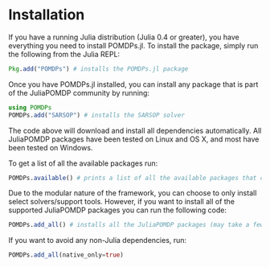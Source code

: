 # Installation

If you have a running Julia distribution (Julia 0.4 or greater), you have everything you need to install POMDPs.jl. To install the package, simply
run the following from the Julia REPL:
```julia
Pkg.add("POMDPs") # installs the POMDPs.jl package
```

Once you have POMDPs.jl installed, you can install any package that is part of the JuliaPOMDP community by running:
```julia
using POMDPs
POMDPs.add("SARSOP") # installs the SARSOP solver
```

The code above will download and install all dependencies automatically. All JuliaPOMDP packages have been tested on
Linux and OS X, and most have been tested on Windows.

To get a list of all the available packages run:
```julia
POMDPs.available() # prints a list of all the available packages that can be installed with POMDPs.add
```

Due to the modular nature of the framework, you can choose to only install select solvers/support tools. However,
if you want to install all of the supported JuliaPOMDP packages you can run the following code:

```julia
POMDPs.add_all() # installs all the JuliaPOMDP packages (may take a few minutes)
```

If you want to avoid any non-Julia dependencies, run:
```julia
POMDPs.add_all(native_only=true)
```

